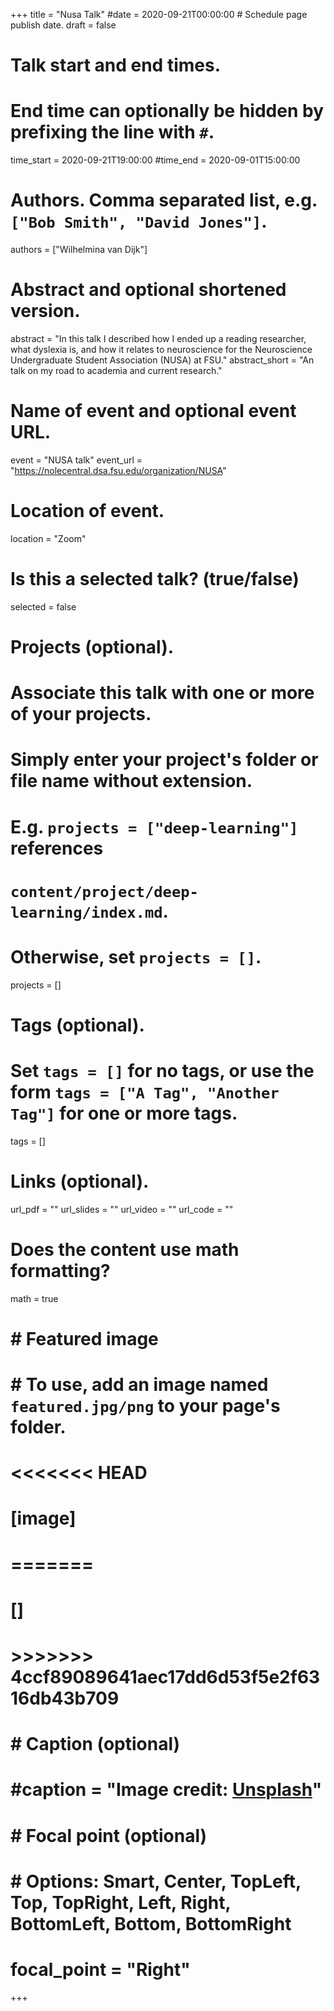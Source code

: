 +++
title = "Nusa Talk"
#date = 2020-09-21T00:00:00  # Schedule page publish date.
draft = false

# Talk start and end times.
#   End time can optionally be hidden by prefixing the line with `#`.
time_start = 2020-09-21T19:00:00
#time_end = 2020-09-01T15:00:00

# Authors. Comma separated list, e.g. `["Bob Smith", "David Jones"]`.
authors = ["Wilhelmina van Dijk"]

# Abstract and optional shortened version.
abstract = "In this talk I described how I ended up a reading researcher, what dyslexia is, and how it relates to neuroscience for the Neuroscience Undergraduate Student Association (NUSA) at FSU."
abstract_short = "An talk on my road to academia and current research."

# Name of event and optional event URL.
event = "NUSA talk"
event_url = "https://nolecentral.dsa.fsu.edu/organization/NUSA"

# Location of event.
location = "Zoom"

# Is this a selected talk? (true/false)
selected = false

# Projects (optional).
#   Associate this talk with one or more of your projects.
#   Simply enter your project's folder or file name without extension.
#   E.g. `projects = ["deep-learning"]` references 
#   `content/project/deep-learning/index.md`.
#   Otherwise, set `projects = []`.
projects = []

# Tags (optional).
#   Set `tags = []` for no tags, or use the form `tags = ["A Tag", "Another Tag"]` for one or more tags.
tags = []

# Links (optional).
url_pdf = ""
url_slides = ""
url_video = ""
url_code = ""

# Does the content use math formatting?
math = true

# # Featured image
# # To use, add an image named `featured.jpg/png` to your page's folder. 
# <<<<<<< HEAD
# [image]
# =======
# []
# >>>>>>> 4ccf89089641aec17dd6d53f5e2f6316db43b709
#   # Caption (optional)
#   #caption = "Image credit: [**Unsplash**](https://unsplash.com/photos/bzdhc5b3Bxs)"
# 
#   # Focal point (optional)
#   # Options: Smart, Center, TopLeft, Top, TopRight, Left, Right, BottomLeft, Bottom, BottomRight
#   focal_point = "Right"
+++

